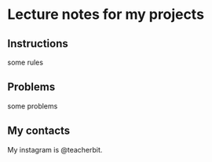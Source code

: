 # Lecture notes for my projects

## Instructions
some rules

## Problems
some problems

## My contacts
My instagram is @teacherbit.
